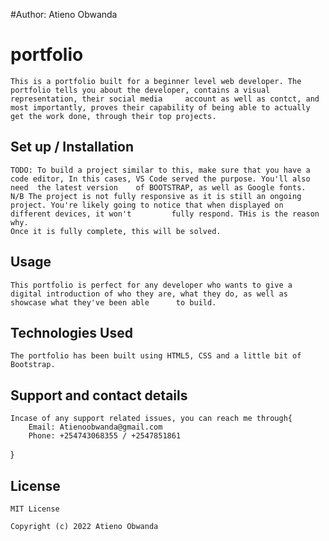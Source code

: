 #Author:
    Atieno Obwanda
# portfolio
    This is a portfolio built for a beginner level web developer. The portfolio tells you about the developer, contains a visual representation, their social media     account as well as contct, and most importantly, proves their capability of being able to actually get the work done, through their top projects. 
## Set up / Installation
    TODO: To build a project similar to this, make sure that you have a code editor, In this cases, VS Code served the purpose. You'll also need  the latest version    of BOOTSTRAP, as well as Google fonts.
    N/B The project is not fully responsive as it is still an ongoing project. You're likely going to notice that when displayed on different devices, it won't         fully respond. THis is the reason why. 
    Once it is fully complete, this will be solved.
## Usage
    This portfolio is perfect for any developer who wants to give a digital introduction of who they are, what they do, as well as showcase what they've been able      to build.
## Technologies Used
    The portfolio has been built using HTML5, CSS and a little bit of Bootstrap. 
## Support and contact details
    Incase of any support related issues, you can reach me through{
        Email: Atienoobwanda@gmail.com
        Phone: +254743068355 / +2547851861
}
## License
    MIT License

    Copyright (c) 2022 Atieno Obwanda
